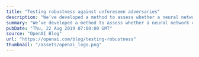 ```yaml
---
title: "Testing robustness against unforeseen adversaries"
description: "We’ve developed a method to assess whether a neural network classifier can reliably defend against adversarial attacks not seen during training. Our method yields a new metric, UAR (Unforeseen Attack Robustness), which evaluates the robustness of a single model against an unanticipated attack, and highlights the need to measure performance across a more diverse range of unforeseen attacks."
summary: "We’ve developed a method to assess whether a neural network classifier can reliably defend against adversarial attacks not seen during training. Our method yields a new metric, UAR (Unforeseen Attack Robustness), which evaluates the robustness of a single model against an unanticipated attack, and highlights the need to measure performance across a more diverse range of unforeseen attacks."
pubDate: "Thu, 22 Aug 2019 07:00:00 GMT"
source: "OpenAI Blog"
url: "https://openai.com/blog/testing-robustness"
thumbnail: "/assets/openai_logo.png"
---
```


